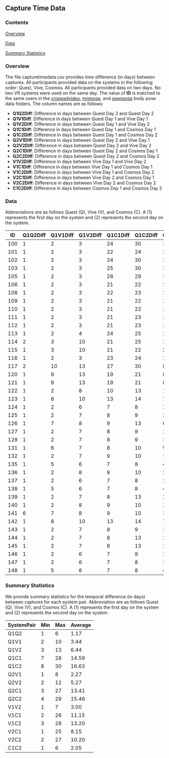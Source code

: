 ## Capture Time Data

### Contents
[Overview](#overview)

[Data](#data)

[Summary Statistics](#summary-statistics)

### Overview
The file capturetimedata.csv provides time difference (in days) between captures. All participants provided data on the systems in the following order: Quest, Vive, Cosmos. All participants provided data on two days. No two VR systems were used on the same day. The value of **ID** is matched to the same users in the [croppedvideo](../croppedvideos), [mmpose](../mmpose_results), and [openpose](../openpose_results) body pose data folders. The column names are as follows:

+ **Q1Q2Diff**: Difference in days between Quest Day 2 and Quest Day 2
+ **Q1V1Diff**: Difference in days between Quest Day 1 and Vive Day 1
+ **Q1V2Diff**: Difference in days between Quest Day 1 and Vive Day 2
+ **Q1C1Diff**: Difference in days between Quest Day 1 and Cosmos Day 1
+ **Q1C2Diff**: Difference in days between Quest Day 1 and Cosmos Day 2
+ **Q2V1Diff**: Difference in days between Quest Day 2 and Vive Day 1
+ **Q2V2Diff**: Difference in days between Quest Day 2 and Vive Day 2
+ **Q2C1Diff**: Difference in days between Quest Day 2 and Cosmos Day 1
+ **Q2C2Diff**: Difference in days between Quest Day 2 and Cosmos Day 2
+ **V1V2Diff**: Difference in days between Vive Day 1 and Vive Day 2
+ **V1C1Diff**: Difference in days between Vive Day 1 and Cosmos Day 1
+ **V1C2Diff**: Difference in days between Vive Day 1 and Cosmos Day 2
+ **V2C1Diff**: Difference in days between Vive Day 2 and Cosmos Day 1
+ **V2C2Diff**: Difference in days between Vive Day 2 and Cosmos Day 2
+ **C1C2Diff**: Difference in days between Cosmos Day 1 and Cosmos Day 2

### Data
Abbreviations are as follows Quest (Q), Vive (V), and Cosmos (C). A (1) represents the first day on the system and (2) represents the second day on the system. 

| ID | Q1Q2Diff | Q1V1Diff | Q1V2Diff | Q1C1Diff | Q1C2Diff | Q2V1Diff | Q2V2Diff | Q2C1Diff | Q2C2Diff | V1V2Diff | V1C1Diff | V1C2Diff | V2C1Diff | V2C2Diff | C1C2Diff |
|--|--|--|--|--|--|--|--|--|--|--|--|--|--|--|--|
| 100 | 1 | 2 | 3 | 24 | 30 | 1 | 2 | 23 | 29 | 1 | 22 | 28 | 21 | 27 | 6 |
| 101 | 1 | 2 | 3 | 22 | 24 | 1 | 2 | 21 | 23 | 1 | 20 | 22 | 19 | 21 | 2 |
| 102 | 1 | 2 | 3 | 24 | 30 | 1 | 2 | 23 | 29 | 1 | 22 | 28 | 21 | 27 | 6 |
| 103 | 1 | 2 | 3 | 25 | 30 | 1 | 2 | 24 | 29 | 1 | 23 | 28 | 22 | 27 | 5 |
| 105 | 1 | 2 | 3 | 28 | 29 | 1 | 2 | 27 | 28 | 1 | 26 | 27 | 25 | 26 | 1 |
| 106 | 1 | 2 | 3 | 21 | 22 | 1 | 2 | 20 | 21 | 1 | 19 | 20 | 18 | 19 | 1 |
| 108 | 1 | 2 | 3 | 22 | 23 | 1 | 2 | 21 | 22 | 1 | 20 | 21 | 19 | 20 | 1 |
| 109 | 1 | 2 | 3 | 21 | 22 | 1 | 2 | 20 | 21 | 1 | 19 | 20 | 18 | 19 | 1 |
| 110 | 1 | 2 | 3 | 21 | 22 | 1 | 2 | 20 | 21 | 1 | 19 | 20 | 18 | 19 | 1 |
| 111 | 1 | 2 | 3 | 21 | 23 | 1 | 2 | 20 | 22 | 1 | 19 | 21 | 18 | 20 | 2 |
| 112 | 1 | 2 | 3 | 21 | 23 | 1 | 2 | 20 | 22 | 1 | 19 | 21 | 18 | 20 | 2 |
| 113 | 1 | 2 | 4 | 24 | 25 | 1 | 3 | 23 | 24 | 2 | 22 | 23 | 20 | 21 | 1 |
| 114 | 2 | 3 | 10 | 21 | 25 | 1 | 8 | 19 | 23 | 7 | 18 | 22 | 11 | 15 | 4 |
| 115 | 1 | 3 | 10 | 21 | 22 | 2 | 9 | 20 | 21 | 7 | 18 | 19 | 11 | 12 | 1 |
| 116 | 1 | 2 | 3 | 23 | 24 | 1 | 2 | 22 | 23 | 1 | 21 | 22 | 20 | 21 | 1 |
| 117 | 2 | 10 | 13 | 27 | 30 | 8 | 11 | 25 | 28 | 3 | 17 | 20 | 14 | 17 | 3 |
| 120 | 1 | 9 | 13 | 19 | 21 | 8 | 12 | 18 | 20 | 4 | 10 | 12 | 6 | 8 | 2 |
| 121 | 1 | 9 | 13 | 19 | 21 | 8 | 12 | 18 | 20 | 4 | 10 | 12 | 6 | 8 | 2 |
| 122 | 1 | 2 | 8 | 10 | 13 | 1 | 7 | 9 | 12 | 6 | 8 | 11 | 2 | 5 | 3 |
| 123 | 1 | 8 | 10 | 13 | 14 | 7 | 9 | 12 | 13 | 2 | 5 | 6 | 3 | 4 | 1 |
| 124 | 1 | 2 | 6 | 7 | 8 | 1 | 5 | 6 | 7 | 4 | 5 | 6 | 1 | 2 | 1 |
| 125 | 1 | 2 | 7 | 8 | 9 | 1 | 6 | 7 | 8 | 5 | 6 | 7 | 1 | 2 | 1 |
| 126 | 1 | 7 | 8 | 9 | 13 | 6 | 7 | 8 | 12 | 1 | 2 | 6 | 1 | 5 | 4 |
| 127 | 1 | 2 | 7 | 8 | 9 | 1 | 6 | 7 | 8 | 5 | 6 | 7 | 1 | 2 | 1 |
| 128 | 1 | 2 | 7 | 8 | 9 | 1 | 6 | 7 | 8 | 5 | 6 | 7 | 1 | 2 | 1 |
| 131 | 1 | 6 | 7 | 8 | 10 | 5 | 6 | 7 | 9 | 1 | 2 | 4 | 1 | 3 | 2 |
| 132 | 1 | 2 | 7 | 9 | 10 | 1 | 6 | 8 | 9 | 5 | 7 | 8 | 2 | 3 | 1 |
| 135 | 1 | 5 | 6 | 7 | 8 | 4 | 5 | 6 | 7 | 1 | 2 | 3 | 1 | 2 | 1 |
| 136 | 1 | 2 | 8 | 9 | 10 | 1 | 7 | 8 | 9 | 6 | 7 | 8 | 1 | 2 | 1 |
| 137 | 1 | 2 | 6 | 7 | 8 | 1 | 5 | 6 | 7 | 4 | 5 | 6 | 1 | 2 | 1 |
| 138 | 1 | 5 | 6 | 7 | 8 | 4 | 5 | 6 | 7 | 1 | 2 | 3 | 1 | 2 | 1 |
| 139 | 1 | 2 | 7 | 8 | 13 | 1 | 6 | 7 | 12 | 5 | 6 | 11 | 1 | 6 | 5 |
| 140 | 1 | 2 | 8 | 9 | 10 | 1 | 7 | 8 | 9 | 6 | 7 | 8 | 1 | 2 | 1 |
| 141 | 6 | 7 | 8 | 9 | 10 | 1 | 2 | 3 | 4 | 1 | 2 | 3 | 1 | 2 | 1 |
| 142 | 1 | 8 | 10 | 13 | 14 | 7 | 9 | 12 | 13 | 2 | 5 | 6 | 3 | 4 | 1 |
| 143 | 1 | 2 | 7 | 8 | 9 | 1 | 6 | 7 | 8 | 5 | 6 | 7 | 1 | 2 | 1 |
| 144 | 1 | 2 | 7 | 8 | 13 | 1 | 6 | 7 | 12 | 5 | 6 | 11 | 1 | 6 | 5 |
| 145 | 1 | 2 | 7 | 8 | 13 | 1 | 6 | 7 | 12 | 5 | 6 | 11 | 1 | 6 | 5 |
| 146 | 1 | 2 | 6 | 7 | 9 | 1 | 5 | 6 | 8 | 4 | 5 | 7 | 1 | 3 | 2 |
| 147 | 1 | 2 | 6 | 7 | 8 | 1 | 5 | 6 | 7 | 4 | 5 | 6 | 1 | 2 | 1 |
| 148 | 1 | 5 | 6 | 7 | 8 | 4 | 5 | 6 | 7 | 1 | 2 | 3 | 1 | 2 | 1 |

### Summary Statistics
We provide summary statistics for the temporal difference (in days) between captures for each system pair. Abbreviation are as follows Quest (Q), Vive (V), and Cosmos (C). A (1) represents the first day on the system and (2) represents the second day on the system.

| SystemPair | Min |	Max |	Average |
|--|--|--|--|
| Q1Q2 | 1 | 6 | 1.17 |
| Q1V1 | 2 | 10 | 3.44 |
| Q1V2 | 3 | 13 | 6.44 |
| Q1C1 | 7 | 28 | 14.59 |
| Q1C2 | 8 | 30 | 16.63 |
| Q2V1 | 1 | 8 | 2.27 |
| Q2V2 | 2 | 12 | 5.27 |
| Q2C1 | 3 | 27 | 13.41 |
| Q2C2 | 4 | 29 | 15.46 |
| V1V2 | 1 | 7 | 3.00 |
| V1C1 | 2 | 26 | 11.15 |
| V1C2 | 3 | 28 | 13.20 |
| V2C1 | 1 | 25 | 8.15 |
| V2C2 | 2 | 27 | 10.20 | 
| C1C2 | 1 | 6 | 2.05 |
